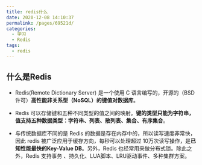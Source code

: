 ```yaml
---
title: redis什么
date: 2020-12-08 14:10:37
permalink: /pages/69521d/
categories:
  - 学习
  - Redis
tags:
  - redis
---
```

## 什么是Redis
- Redis(Remote Dictionary Server) 是一个使用 C 语言编写的，开源的（BSD许可）**高性能非关系型（NoSQL）的键值对数据库**。

- Redis 可以存储键和五种不同类型的值之间的映射。**键的类型只能为字符串，值支持五种数据类型：字符串、列表、散列表、集合、有序集合**。

- 与传统数据库不同的是 Redis 的数据是存在内存中的，所以读写速度非常快，因此 redis 被广泛应用于缓存方向，每秒可以处理超过 10万次读写操作，是**已知性能最快的Key-Value DB**。另外，Redis 也经常用来做分布式锁。除此之外，Redis 支持事务 、持久化、LUA脚本、LRU驱动事件、多种集群方案。